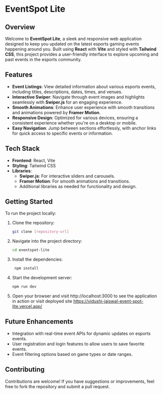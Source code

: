 # EventSpot Lite

## Overview

Welcome to **EventSpot Lite**, a sleek and responsive web application designed to keep you updated on the latest esports gaming events happening around you. Built using **React** with **Vite** and styled with **Tailwind CSS**, this project provides a user-friendly interface to explore upcoming and past events in the esports community.

## Features

- **Event Listings**: View detailed information about various esports events, including titles, descriptions, dates, times, and venues.
- **Interactive Swiper**: Navigate through event images and highlights seamlessly with **Swiper.js** for an engaging experience.
- **Smooth Animations**: Enhance user experience with smooth transitions and animations powered by **Framer Motion**.
- **Responsive Design**: Optimized for various devices, ensuring a consistent experience whether you're on a desktop or mobile.
- **Easy Navigation**: Jump between sections effortlessly, with anchor links for quick access to specific events or information.

## Tech Stack

- **Frontend**: React, Vite
- **Styling**: Tailwind CSS
- **Libraries**:
  - **Swiper.js**: For interactive sliders and carousels.
  - **Framer Motion**: For smooth animations and transitions.
  - Additional libraries as needed for functionality and design.

## Getting Started

To run the project locally:

1. Clone the repository:
   ```bash
   git clone [repository-url]
2. Navigate into the project directory:
   ```bash
   cd eventspot-lite
3. Install the dependencies:
   ```bash
    npm install
4. Start the development server:
   ```bash
   npm run dev
5. Open your browser and visit http://localhost:3000 to see the application in action or visit deployed site https://vidushi-jaiswal-event-spot-lite.vercel.app/

## Future Enhancements
- Integration with real-time event APIs for dynamic updates on esports events.
- User registration and login features to allow users to save favorite events.
- Event filtering options based on game types or date ranges.

## Contributing
Contributions are welcome! If you have suggestions or improvements, feel free to fork the repository and submit a pull request.
